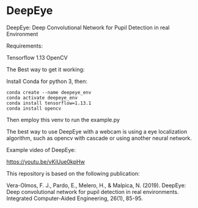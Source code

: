 # DeepEye
DeepEye: Deep Convolutional Network for Pupil Detection in real Environment

Requirements:

Tensorflow 1.13
OpenCV

The Best way to get it working:

Install Conda for python 3, then:

    conda create --name deepeye_env
    conda activate deepeye_env
    conda install tensorflow=1.13.1
    conda install opencv

Then employ this venv to run the example.py 

The best way to use DeepEye with a webcam is using a eye localization algorithm, such as opencv with cascade or using another neural network. 

Example video of DeepEye:

https://youtu.be/vKiUue0kpHw

This repository is based on the following publication:

Vera-Olmos, F. J., Pardo, E., Melero, H., & Malpica, N. (2019). DeepEye: Deep convolutional network for pupil detection in real environments. Integrated Computer-Aided Engineering, 26(1), 85-95.
